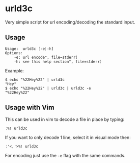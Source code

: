 urld3c
======

Very simple script for url encoding/decoding the standard input.

Usage
-----
```
Usage:  urld3c [-e|-h]
Options:
    -e: url encode", file=stderr)
    -h: see this help section", file=stderr)
```

Example:
```
$ echo "%22Hey%22" | urld3c
"Hey"
$ echo "%22Hey%22" | urld3c | urld3c -e
"%22Hey%22"
```

Usage with Vim
--------------
This can be used in vim to decode a file in place by typing:
```
:%! urld3c
```

If you want to only decode 1 line, select it in visual mode then:
```
:'<,'>%! urld3c
```

For encoding just use the `-e` flag with the same commands.
